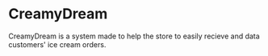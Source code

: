 # CreamyDream

CreamyDream is a system made to help the store to easily recieve and data customers' ice cream orders.
